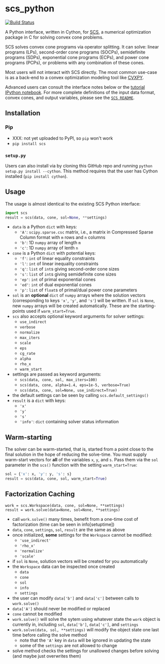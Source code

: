 # scs_python
[![Build Status](https://travis-ci.org/ajfriend/scs_python.svg?branch=master)](https://travis-ci.org/ajfriend/scs_python)

A Python interface, written in Cython, for [SCS](https://github.com/cvxgrp/scs), a numerical optimization package in C for solving convex cone problems.

SCS solves convex cone programs via operator splitting.
It can solve: linear programs (LPs), second-order cone programs (SOCPs),
semidefinite programs (SDPs), exponential cone programs (ECPs), and
power cone programs (PCPs), or problems with any combination of these
cones.

Most users will not interact with SCS directly. The most common use-case is as
a back-end to a convex optimization modeling tool like [CVXPY](http://www.cvxpy.org).

Advanced users can consult the interface notes below or the [tutorial IPython notebook](tutorial.ipynb). For more complete definitions of the input data format, convex cones, and output variables, please see the [`SCS README`](https://github.com/cvxgrp/scs/blob/master/README.md).

## Installation
### Pip
- XXX: not yet uploaded to PyPI, so `pip` won't work
- `pip install scs`

### `setup.py`
Users can also install via by cloning this GitHub repo and running
`python setup.py install --cython`. This method requires that the user
has Cython installed (`pip install cython`).

## Usage
The usage is almost identical to the existing SCS Python interface: 
```python
import scs
result = scs(data, cone, sol=None, **settings)
```

- `data` is a Python `dict` with keys:
    - `'A'`: `scipy.sparse.csc` matrix, i.e., a matrix in Compressed Sparse Column format with `m` rows and `n` columns
    - `'b'`: 1D `numpy` array of length `m`
    - `'c'`: 1D `numpy` array of lenth `n`
- `cone` is a Python `dict` with potential keys:
    - `'f'`: `int` of linear equality constraints
    - `'l'`: `int` of linear inequality constraints
    - `'q'`: `list` of `int`s giving second-order cone sizes
    - `'s'`: `list` of `int`s giving semidefinite cone sizes
    - `'ep'`: `int` of primal exponential cones
    - `'ed'`: `int` of dual exponential cones
    - `'p'`: `list` of `float`s of primal/dual power cone parameters 
- `sol` is an **optional** `dict` of `numpy` arrays where the solution vectors (corresponding to keys `'x'`, `'y'`, and `'s'`) will be written. If `sol` is `None`, new `numpy` arrays will be created automatically. These are the starting-points used if `warm_start=True`.
- `scs` also accepts optional keyword arguments for solver settings:
    - `use_indirect`
    - `verbose`
    - `normalize`
    - `max_iters`
    - `scale`
    - `eps`
    - `cg_rate`
    - `alpha`
    - `rho_x`
    - `warm_start`
- settings are passed as keyword arguments:
    - `scs(data, cone, sol, max_iters=100)`
    - `scs(data, cone, alpha=1.4, eps=1e-5, verbose=True)`
    - `scs(data, cone, sol=None, use_indirect=True)`
- the default settings can be seen by calling `scs.default_settings()`
- `result` is a `dict` with keys:
    - `'x'`
    - `'y'`
    - `'s'`
    - `'info'`: `dict` containing solver status information

## Warm-starting
The solver can be warm-started, that is, started from a point close to the final solution in the hope of reducing the solve-time. You must supply warm-start vectors for **all** of the variables `x`, `y`, and `s`. Pass them via the `sol` parameter in the `scs()` function with the setting `warm_start=True`:

```python
sol = {'x': x, 'y': y, 's': s}
result = scs(data, cone, sol, warm_start=True)
```

## Factorization Caching
```
work = scs.Workspace(data, cone, sol=None, **settings)
result = work.solve(data=None, sol=None, **settings)
```

- call `work.solve()` many times, benefit from a one-time cost of factorization (time can be seen in info[setuptime])
- `data`, `cone`, `settings`, `sol`, `result` are the same as above
- once initialized, **some** settings for the `Workspace` cannot be modified:
    - `'use_indirect'`
    - `'rho_x'`
    - `'normalize'`
    - `'scale'`
- if `sol` is `None`, solution vectors will be created for you automatically
- the `Workspace` data can be inspected once created
    - `data`
    - `cone`
    - `sol`
    - `info`
    - `settings`
- the user can modify `data['b']` and `data['c']` between calls to `work.solve()`
- `data['A']` should never be modified or replaced
- `cone` cannot be modified
- `work.solve()` will solve the sytem using whatever state the `work` object is currently in, including `sol`, `data['b']`, `data['c']`, and `settings`
- `work.solve(data, sol, **settings)` will modify the object state one last time before calling the solve method
    - note that the `'A'` key in `data` will be ignored in updating the state
    - some of the `settings` are not allowed to change
- solve method checks the settings for unallowed changes before solving (and maybe just overwrites them)
